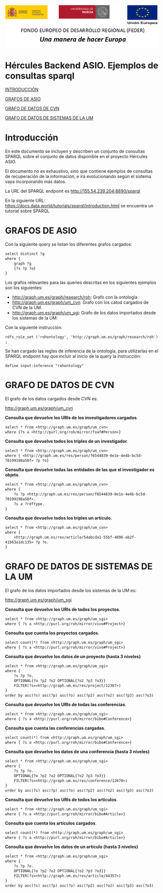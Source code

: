 ![](..//media/CabeceraDocumentosMD.png)

# Hércules Backend ASIO. Ejemplos de consultas sparql

[INTRODUCCIÓN](#introduccion)

[GRAFOS DE ASIO](#grafos-de-asio)

[GRAFO DE DATOS DE CVN](#grafo-de-datos-de-cvn)

[GRAFO DE DATOS DE SISTEMAS DE LA UM](#grafo-de-datos-de-sistemas-de-la-um)

Introducción
============

En este documento se incluyen y describen un conjunto de consultas SPARQL sobre el 
conjunto de datos disponible en el proyecto Hércules ASIO.

El documento no es exhaustivo, sino que contiene ejemplos de consultas de 
recuperación de la información, e irá evolucionando según el sistema vaya incorporando
más datos.

La URL del SPARQL endpoint es http://155.54.239.204:8890/sparql

En la siguiente URL: https://docs.data.world/tutorials/sparql/introduction.html se encuentra un tutorial sobre SPARQL

GRAFOS DE ASIO
=====================

Con la siguiente query se listan los diferentes grafos cargados:

	select distinct ?g 
	where {
		graph ?g
		{?s ?p ?o}
	}

Los grafos relevantes para las queries descritas en los siguientes ejemplos son los siguientes:
- http://graph.um.es/graph/research/roh: Grafo con la ontología
- http://graph.um.es/graph/um_cvn: Grafo con los catod cargados de CVN de la UM.
- http://graph.um.es/graph/um_sgi: Grafo de los datos importados desde los sistemas de la UM:

Con la siguiente instrucción: 

	rdfs_rule_set ('rohontology', 'http://graph.um.es/graph/research/roh') ;
	
Se han cargado las reglas de inferencia de la ontología, para utilizarlas en el SPARQL endpoint hay que incluir al inicio de la query la instrucción:	

	define input:inference "rohontology"

GRAFO DE DATOS DE CVN
=====================

El grafo de los datos cargados desde CVN es:

http://graph.um.es/graph/um_cvn

**Consulta que devuelve los URIs de los investigadores cargados**.

	select * from <http://graph.um.es/graph/um_cvn>
	where {?s a <http://purl.org/roh/mirror/foaf#Person>}

**Consulta que devuelve todos los triples de un investigador**.

	select * from <http://graph.um.es/graph/um_cvn>
	where { <http://graph.um.es/res/person/f6544839-0e1e-4e4b-bc5d-70199198a50f> ?p ?o}

**Consulta que devuelve todas las entidades de las que el investigador
es objeto**.

	select * from <http://graph.um.es/graph/um_cvn>
	where {
		?s ?p <http://graph.um.es/res/person/f6544839-0e1e-4e4b-bc5d-70199198a50f>.
		?s a ?rdftype.
	}

**Consulta que devuelve todos los triples un artículo.**

	select * from <http://graph.um.es/graph/um_cvn>
	where {
		<http://graph.um.es/res/article/54abcda1-55bf-4896-ab2f-41b63a1dc135> ?p ?o.
	}

GRAFO DE DATOS DE SISTEMAS DE LA UM
===================================

El grafo de los datos importados desde los sistemas de la UM es:

http://graph.um.es/graph/um_sgi

**Consulta que devuelve los URIs de todos los proyectos**.

	select * from <http://graph.um.es/graph/um_sgi>
	where { ?s a <http://purl.org/roh/mirror/vivo#Project>}

**Consulta que cuenta los proyectos cargados**.

	select count(*) from <http://graph.um.es/graph/um_sgi>
	where { ?s a <http://purl.org/roh/mirror/vivo#Project>}

**Consulta que devuelve los datos de un proyecto (hasta 3 niveles)** 

	select * from <http://graph.um.es/graph/um_sgi>
	where {
		?s ?p ?o.
		OPTIONAL{?o ?p2 ?o2 OPTIONAL{?o2 ?p3 ?o3}}
		FILTER(?s=<http://graph.um.es/res/project/12307>)
	}
	order by asc(?s) asc(?p) asc(?o) asc(?p2) asc(?o2) asc(?p3) asc(?o3)
	
**Consulta que devuelve los URIs de todas las conferencias**.

	select * from <http://graph.um.es/graph/um_sgi>
	where { ?s a <http://purl.org/roh/mirror/bibo#Conference>}

**Consulta que cuenta las conferencias cargadas**.

	select count(*) from <http://graph.um.es/graph/um_sgi>
	where { ?s a <http://purl.org/roh/mirror/bibo#Conference>}

**Consulta que devuelve los datos de una conferencia (hasta 3 niveles)**

	select * from <http://graph.um.es/graph/um_sgi>
	where {
		?s ?p ?o.
		OPTIONAL{?o ?p2 ?o2 OPTIONAL{?o2 ?p3 ?o3}}
		FILTER(?s=<http://graph.um.es/res/conference/12670>)
	}
	order by asc(?s) asc(?p) asc(?o) asc(?p2) asc(?o2) asc(?p3) asc(?o3)
	
**Consulta que devuelve los URIs de todos los artículos**.

	select * from <http://graph.um.es/graph/um_sgi>
	where { ?s a <http://purl.org/roh/mirror/bibo#Article>}

**Consulta que cuenta los artículos cargados**.

	select count(*) from <http://graph.um.es/graph/um_sgi>
	where { ?s a <http://purl.org/roh/mirror/bibo#Article>}

**Consulta que devuelve los datos de un artículo (hasta 3 niveles)** 

	select * from <http://graph.um.es/graph/um_sgi>
	where {
		?s ?p ?o.
		OPTIONAL{?o ?p2 ?o2 OPTIONAL{?o2 ?p3 ?o3}}
		FILTER(?s=<http://graph.um.es/res/article/44357>)
	}
	order by asc(?s) asc(?p) asc(?o) asc(?p2) asc(?o2) asc(?p3) asc(?o3)	
